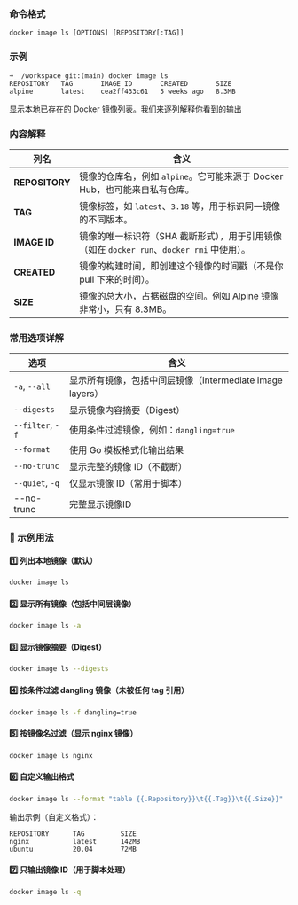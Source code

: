 
### 命令格式
```
docker image ls [OPTIONS] [REPOSITORY[:TAG]]
```
### 示例
```shell
➜  /workspace git:(main) docker image ls              
REPOSITORY   TAG       IMAGE ID       CREATED       SIZE
alpine       latest    cea2ff433c61   5 weeks ago   8.3MB
```
显示本地已存在的 Docker 镜像列表。我们来逐列解释你看到的输出
### 内容解释

|列名|含义|
|---|---|
|**REPOSITORY**|镜像的仓库名，例如 `alpine`。它可能来源于 Docker Hub，也可能来自私有仓库。|
|**TAG**|镜像标签，如 `latest`、`3.18` 等，用于标识同一镜像的不同版本。|
|**IMAGE ID**|镜像的唯一标识符（SHA 截断形式），用于引用镜像（如在 `docker run`、`docker rmi` 中使用）。|
|**CREATED**|镜像的构建时间，即创建这个镜像的时间戳（不是你 pull 下来的时间）。|
|**SIZE**|镜像的总大小，占据磁盘的空间。例如 Alpine 镜像非常小，只有 8.3MB。|
### 常用选项详解

| 选项               | 含义                                        |
| ---------------- | ----------------------------------------- |
| `-a`, `--all`    | 显示所有镜像，包括中间层镜像（intermediate image layers） |
| `--digests`      | 显示镜像内容摘要（Digest）                          |
| `--filter`, `-f` | 使用条件过滤镜像，例如：`dangling=true`               |
| `--format`       | 使用 Go 模板格式化输出结果                           |
| `--no-trunc`     | 显示完整的镜像 ID（不截断）                           |
| `--quiet`, `-q`  | 仅显示镜像 ID（常用于脚本）                           |
| --no-trunc       | 完整显示镜像ID                                  |
### 📌 示例用法

#### 1️⃣ 列出本地镜像（默认）

```bash
docker image ls
```

#### 2️⃣ 显示所有镜像（包括中间层镜像）

```bash
docker image ls -a
```

#### 3️⃣ 显示镜像摘要（Digest）

```bash
docker image ls --digests
```

#### 4️⃣ 按条件过滤 dangling 镜像（未被任何 tag 引用）

```bash
docker image ls -f dangling=true
```

#### 5️⃣ 按镜像名过滤（显示 nginx 镜像）

```bash
docker image ls nginx
```

#### 6️⃣ 自定义输出格式

```bash
docker image ls --format "table {{.Repository}}\t{{.Tag}}\t{{.Size}}"
```

输出示例（自定义格式）：

```nginx
REPOSITORY      TAG         SIZE
nginx           latest      142MB
ubuntu          20.04       72MB
```

#### 7️⃣ 只输出镜像 ID（用于脚本处理）

```bash
docker image ls -q
```
